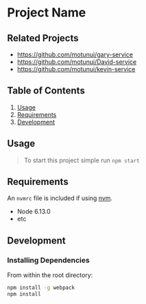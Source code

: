 # Project Name

>

## Related Projects

- https://github.com/motunui/gary-service
- https://github.com/motunui/David-service
- https://github.com/motunui/kevin-service

## Table of Contents

1. [Usage](#Usage)
1. [Requirements](#requirements)
1. [Development](#development)

## Usage

> To start this project simple run `npm start`

<!-- ![npm start](https://github.com/motunui/grahn-service/blob/master/readme/run.gif) -->

## Requirements

An `nvmrc` file is included if using [nvm](https://github.com/creationix/nvm).

- Node 6.13.0
- etc

## Development

### Installing Dependencies

From within the root directory:

```sh
npm install -g webpack
npm install
```
